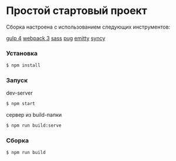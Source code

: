 # Простой стартовый проект

Сборка настроена с использованием следующих инструментов:


[gulp 4](https://github.com/gulpjs/gulp/tree/4.0)
[webpack 3](https://github.com/webpack/webpack/tree/v3.0.0)
[sass](https://github.com/sass/node-sass)
[pug](https://github.com/pugjs/pug)
[emitty](https://github.com/mrmlnc/emitty)
[syncy](https://github.com/mrmlnc/syncy)

### Установка

```sh
$ npm install
```

### Запуск 

dev-server

```sh
$ npm start
```

сервер из build-папки

```sh
$ npm run build:serve
```

### Сборка

```sh
$ npm run build
```
